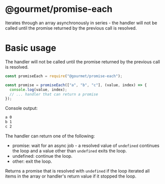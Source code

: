 # @gourmet/promise-each

Iterates through an array asynchronously in series - the handler will not be called until the promise returned by the previous call is resolved.

# Basic usage

The handler will not be called until the promise returned by the previous call is resolved.

```js
const promiseEach = require("@gourmet/promise-each");

const promise = promiseEach(["a", "b", "c"], (value, index) => {
  console.log(value, index);
  // ... handler that can return a promise
});
```

Console output:

```sh
a 0
b 1
c 2
```

The handler can return one of the following:
  - promise: wait for an async job - a resolved value of `undefined`
    continues the loop and a value other than `undefined` exits the loop.
  - undefined: continue the loop.
  - other: exit the loop.

Returns a promise that is resolved with `undefined` if the loop iterated all
items in the array or handler's return value if it stopped the loop.
